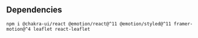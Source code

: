 ## Dependencies

``npm i @chakra-ui/react @emotion/react@^11 @emotion/styled@^11 framer-motion@^4 leaflet react-leaflet``
